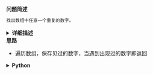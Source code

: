 <!--{
    "tags": ["哈希表"],
    "来源": "剑指Offer",
    "编号": "0300",
    "难度": "简单",
    "标题": "数组中重复的数字"
}-->

<summary><b>问题简述</b></summary>

```txt
找出数组中任意一个重复的数字。
```

<details><summary><b>详细描述</b></summary>

```txt
找出数组中重复的数字。

在一个长度为 n 的数组 nums 里的所有数字都在 0～n-1 的范围内。数组中某些数字是重复的，但不知道有几个数字重复了，也不知道每个数字重复了几次。请找出数组中任意一个重复的数字。

示例 1：
    输入：
    [2, 3, 1, 0, 2, 5, 3]
    输出：2 或 3 

限制：
    2 <= n <= 100000

来源：力扣（LeetCode）
链接：https://leetcode-cn.com/problems/shu-zu-zhong-zhong-fu-de-shu-zi-lcof
著作权归领扣网络所有。商业转载请联系官方授权，非商业转载请注明出处。
```

<!-- <div align="center"><img src="../../../_assets/xxx.png" height="300" /></div> -->

</details>

<summary><b>思路</b></summary>

- 遍历数组，保存见过的数字，当遇到出现过的数字即返回


<details><summary><b>Python</b></summary>

```python
class Solution:
    def findRepeatNumber(self, nums: List[int]) -> int:
        tb = set()
        for i in nums:
            if i in tb:
                return i
            tb.add(i)
```

</details>

